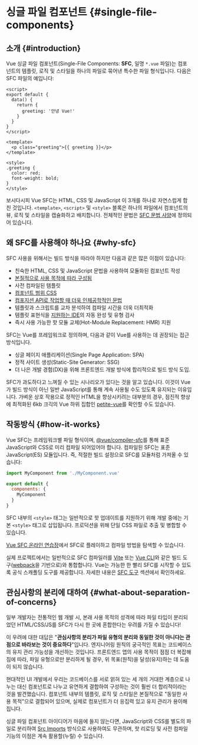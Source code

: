# 싱글 파일 컴포넌트 {#single-file-components}

## 소개 {#introduction}

Vue 싱글 파일 컴포넌트(Single-File Components: **SFC**, 일명 `*.vue` 파일)는 컴포넌트의 템플릿, 로직 및 스타일을 하나의 파일로 묶어낸 특수한 파일 형식입니다.
다음은 SFC 파일의 예입니다:

```vue
<script>
export default {
  data() {
    return {
      greeting: '안녕 Vue!'
    }
  }
}
</script>

<template>
  <p class="greeting">{{ greeting }}</p>
</template>

<style>
.greeting {
  color: red;
  font-weight: bold;
}
</style>
```

보시다시피 Vue SFC는 HTML, CSS 및 JavaScript 이 3개를 하나로 자연스럽게 합친 것입니다.
`<template>`, `<script>` 및 `<style>` 블록은 하나의 파일에서 컴포넌트의 뷰, 로직 및 스타일을 캡슐화하고 배치합니다.
전체적인 문법은 [SFC 문법 사양](/api/sfc-spec)에 정의되어 있습니다.

## 왜 SFC를 사용해야 하나요 {#why-sfc}

SFC 사용을 위해서는 빌드 방식을 따라야 하지만 다음과 같은 많은 이점이 있습니다:

- 친숙한 HTML, CSS 및 JavaScript 문법을 사용하여 모듈화된 컴포넌트 작성
- [본질적으로 사용 목적에 따라 구성됨](#why-sfc)
- 사전 컴파일된 템플릿
- [컴포넌트 범위 CSS](/api/sfc-css-features)
- [컴포지션 API로 작업할 때 더욱 인체공학적인 문법](/api/sfc-script-setup)
- 템플릿과 스크립트를 교차 분석하여 컴파일 시간을 더욱 더최적화
- 템플릿 표현식을 [지원하는 IDE](/guide/scaling-up/tooling.html#ide-support)의 자동 완성 및 유형 검사
- 즉시 사용 가능한 핫 모듈 교체(Hot-Module Replacement: HMR) 지원

[comment]: <> (/guide/extras/composition-api-faq.md 번역 후 링크 수정 필요)

SFC는 Vue를 프레임워크로 정의하며, 다음과 같이 Vue를 사용하는 데 권장되는 접근 방식입니다.

- 싱글 페이지 애플리케이션(Single Page Application: SPA)
- 정적 사이트 생성(Static-Site Generator: SSG)
- 더 나은 개발 경험(DX)을 위해 프론트엔드 개발 방식에 합리적으로 빌드 방식 도입.

SFC가 과도하다고 느껴질 수 있는 시나리오가 있다는 것을 알고 있습니다.
이것이 Vue가 빌드 방식이 아닌 일반 JavaScript를 통해 계속 사용될 수도 있도록 유지되는 이유입니다.
가벼운 상호 작용으로 정적인 HTML을 향상시키려는 대부분의 경우, 점진적 향상에 최적화된 6kb 크긱의 Vue 하위 집합인 [petite-vue](https://github.com/vuejs/petite-vue)를 확인할 수도 있습니다.

## 작동방식 {#how-it-works}

Vue SFC는 프레임워크별 파일 형식이며, [@vue/compiler-sfc](https://github.com/vuejs/core/tree/main/packages/compiler-sfc)를 통해 표준 JavaScript와 CSS로 미리 컴파일 되어있어야 합니다.
컴파일된 SFC는 표준 JavaScript(ES) 모듈입니다.
즉, 적절한 빌드 설정으로 SFC를 모듈처럼 가져올 수 있습니다:

```js
import MyComponent from './MyComponent.vue'

export default {
  components: {
    MyComponent
  }
}
```

SFC 내부의 `<style>` 태그는 일반적으로 핫 업데이트를 지원하기 위해 개발 중에는 기본 `<style>` 태그로 삽입됩니다.
프로덕션을 위해 단일 CSS 파일로 추출 및 병합할 수 있습니다.

[Vue SFC 온라인 연습장](https://sfc.vuejs.org/)에서 SFC로 플레이하고 컴파일 방법을 탐색할 수 있습니다.

실제 프로젝트에서는 일반적으로 SFC 컴파일러를 [Vite](https://vitejs.dev/) 또는 [Vue CLI](http://cli.vuejs.org/)와 같은 빌드 도구([webpack](https://webpack.js.org/)을 기반으로)와 통합합니다.
Vue는 가능한 한 빨리 SFC를 시작할 수 있도록 공식 스캐폴딩 도구를 제공합니다.
자세한 내용은 [SFC 도구](/guide/scaling-up/tooling) 섹션에서 확인하세요.

## 관심사항의 분리에 대하여 {#what-about-separation-of-concerns}

일부 개발자는 전통적인 웹 개발 시, 본래 사용 목적의 성격에 따라 파일 타입이 분리되었던 HTML/CSS/JS를 SFC가 다시 한 곳에 혼합한다는 우려를 가질 수 있습니다!

이 우려에 대한 대답은 "**관심사항의 분리가 파일 유형의 분리와 동일한 것이 아니다는 관점으로 바라보는 것이 중요하다**"입니다.
엔지니어링 원칙의 궁극적인 목표는 코드베이스의 유지 관리 가능성을 개선하는 것입니다.
프론트엔드 앱의 사용 목적이 점점 더 복잡해짐에 따라, 파일 유형으로만 분리하게 될 경우, 위 목표(원칙)을 달성(유지)하는 데 도움이 되지 않습니다.

현대적인 UI 개발에서 우리는 코드베이스를 서로 얽혀 있는 세 개의 거대한 계층으로 나누는 대신 컴포넌트로 나누고 유연하게 결합하여 구성하는 것이 훨씬 더 합리적이라는 것을 발견했습니다.
컴포넌트 내부의 템플릿, 로직 및 스타일은 본질적으로 "동일한 사용 목적"으로 결합되어 있으며, 실제로 컴포넌트가 더 응집력 있고 유지 관리가 용이해집니다.

싱글 파일 컴포넌트 아이디어가 마음에 들지 않는다면,
JavaScript와 CSS를 별도의 파일로 분리하여 [Src Imports](/api/sfc-spec.html#src-imports) 방식으로 사용하여도 무관하며,
핫 리로딩 및 사전 컴파일 기능의 이점은 계속 활용할(누릴) 수 있습니다.
